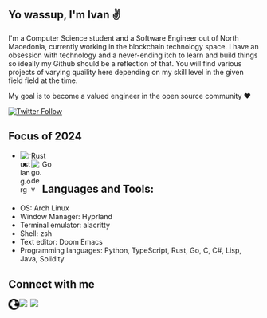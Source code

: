 ## Yo wassup, I'm Ivan ✌️

I'm a Computer Science student and a Software Engineer out of North Macedonia, currently working in the blockchain technology space.
I have an obsession with technology and a never-ending itch to learn and build things so ideally my Github should be a reflection of that.
You will find various projects of varying quaility here depending on my skill level in the given field field at the time.

My goal is to become a valued engineer in the open source community ❤️

[![Twitter Follow](https://img.shields.io/twitter/follow/ivche_dev?color=1DA1F2&logo=twitter&style=for-the-badge)](https://twitter.com/intent/follow?original_referer=https%3A%2F%2Fgithub.com%2Fitrajkov&screen_name=ivche_dev)

## Focus of 2024
- [<img align="left" alt="rustlang.org" width="22px" src="https://chinese.freecodecamp.org/news/content/images/2021/02/rust-mascot.png"/>][rust] Rust
- [<img align="left" alt="go.dev" width="22px" src="https://miro.medium.com/v2/resize:fit:600/1*i2skbfmDsHayHhqPfwt6pA.png"/>][go]Go

## Languages and Tools:
  - OS: Arch Linux
  - Window Manager: Hyprland
  - Terminal emulator: alacritty
  - Shell: zsh
  - Text editor: Doom Emacs
  - Programming languages: Python, TypeScript, Rust, Go, C, C#, Lisp, Java, Solidity

## Connect with me

[<img align="left" width="22px" src="https://raw.githubusercontent.com/iconic/open-iconic/master/svg/globe.svg" />][website]
[<img align="left" width="22px" src="https://cdn.jsdelivr.net/npm/simple-icons@v3/icons/twitter.svg" />][twitter]
[<img align="left" width="22px" src="https://cdn.jsdelivr.net/npm/simple-icons@v3/icons/linkedin.svg" />][linkedin]
     
[website]: https://trajkov.mk
[twitter]: https://twitter.com/ivche_dev
[linkedin]: https://linkedin.com/in/itrajkov
[rust]: https://rustlang.org/
[go]: https://go.dev
